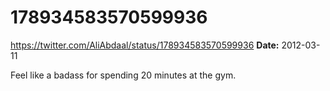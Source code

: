 # 178934583570599936
https://twitter.com/AliAbdaal/status/178934583570599936
**Date:** 2012-03-11

Feel like a badass for spending 20 minutes at the gym.

